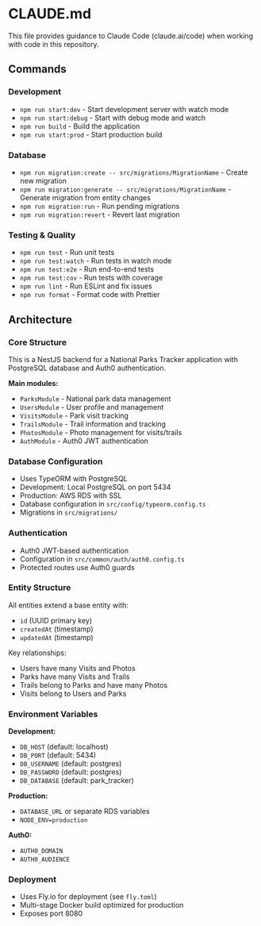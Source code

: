 # CLAUDE.md

This file provides guidance to Claude Code (claude.ai/code) when working with code in this repository.

## Commands

### Development
- `npm run start:dev` - Start development server with watch mode
- `npm run start:debug` - Start with debug mode and watch
- `npm run build` - Build the application
- `npm run start:prod` - Start production build

### Database
- `npm run migration:create -- src/migrations/MigrationName` - Create new migration
- `npm run migration:generate -- src/migrations/MigrationName` - Generate migration from entity changes
- `npm run migration:run` - Run pending migrations
- `npm run migration:revert` - Revert last migration

### Testing & Quality
- `npm run test` - Run unit tests
- `npm run test:watch` - Run tests in watch mode
- `npm run test:e2e` - Run end-to-end tests
- `npm run test:cov` - Run tests with coverage
- `npm run lint` - Run ESLint and fix issues
- `npm run format` - Format code with Prettier

## Architecture

### Core Structure
This is a NestJS backend for a National Parks Tracker application with PostgreSQL database and Auth0 authentication.

**Main modules:**
- `ParksModule` - National park data management
- `UsersModule` - User profile and management
- `VisitsModule` - Park visit tracking
- `TrailsModule` - Trail information and tracking
- `PhotosModule` - Photo management for visits/trails
- `AuthModule` - Auth0 JWT authentication

### Database Configuration
- Uses TypeORM with PostgreSQL
- Development: Local PostgreSQL on port 5434
- Production: AWS RDS with SSL
- Database configuration in `src/config/typeorm.config.ts`
- Migrations in `src/migrations/`

### Authentication
- Auth0 JWT-based authentication
- Configuration in `src/common/auth/auth0.config.ts`
- Protected routes use Auth0 guards

### Entity Structure
All entities extend a base entity with:
- `id` (UUID primary key)
- `createdAt` (timestamp)
- `updatedAt` (timestamp)

Key relationships:
- Users have many Visits and Photos
- Parks have many Visits and Trails
- Trails belong to Parks and have many Photos
- Visits belong to Users and Parks

### Environment Variables
**Development:**
- `DB_HOST` (default: localhost)
- `DB_PORT` (default: 5434)
- `DB_USERNAME` (default: postgres)
- `DB_PASSWORD` (default: postgres)
- `DB_DATABASE` (default: park_tracker)

**Production:**
- `DATABASE_URL` or separate RDS variables
- `NODE_ENV=production`

**Auth0:**
- `AUTH0_DOMAIN`
- `AUTH0_AUDIENCE`

### Deployment
- Uses Fly.io for deployment (see `fly.toml`)
- Multi-stage Docker build optimized for production
- Exposes port 8080